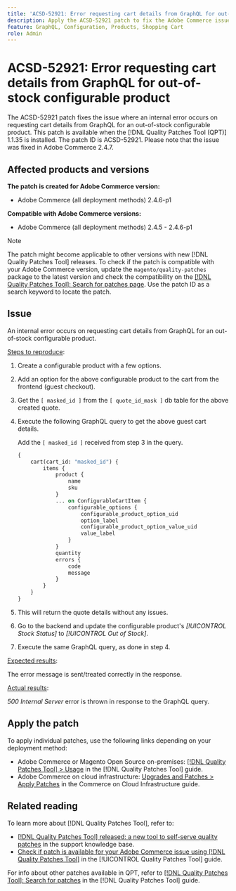 ```yaml
---
title: 'ACSD-52921: Error requesting cart details from GraphQL for out-of-stock configurable product'
description: Apply the ACSD-52921 patch to fix the Adobe Commerce issue where an internal error occurs on requesting cart details from GraphQL for an out-of-stock configurable product.
feature: GraphQL, Configuration, Products, Shopping Cart
role: Admin
---
```

# ACSD-52921: Error requesting cart details from GraphQL for out-of-stock configurable product

The ACSD-52921 patch fixes the issue where an internal error occurs on requesting cart details from GraphQL for an out-of-stock configurable product. This patch is available when the [!DNL Quality Patches Tool (QPT)] 1.1.35 is installed. The patch ID is ACSD-52921. Please note that the issue was fixed in Adobe Commerce 2.4.7.

## Affected products and versions

**The patch is created for Adobe Commerce version:**

* Adobe Commerce (all deployment methods) 2.4.6-p1

**Compatible with Adobe Commerce versions:**

* Adobe Commerce (all deployment methods) 2.4.5 - 2.4.6-p1

>[!NOTE]
>
>The patch might become applicable to other versions with new [!DNL Quality Patches Tool] releases. To check if the patch is compatible with your Adobe Commerce version, update the `magento/quality-patches` package to the latest version and check the compatibility on the [[!DNL Quality Patches Tool]: Search for patches page](https://experienceleague.adobe.com/tools/commerce-quality-patches/index.html). Use the patch ID as a search keyword to locate the patch.

## Issue

An internal error occurs on requesting cart details from GraphQL for an out-of-stock configurable product.

<u>Steps to reproduce</u>:

1. Create a configurable product with a few options.
1. Add an option for the above configurable product to the cart from the frontend (guest checkout).
1. Get the `[ masked_id ]` from the `[ quote_id_mask ]` db table for the above created quote.
1. Execute the following GraphQL query to get the above guest cart details. 
    
    Add the `[ masked_id ]` received from step 3 in the query.

    ```GraphQL 
    {
        cart(cart_id: "masked_id") {
            items {
                product {
                    name
                    sku
                }
                ... on ConfigurableCartItem {
                    configurable_options {
                        configurable_product_option_uid
                        option_label
                        configurable_product_option_value_uid
                        value_label
                    }
                }
                quantity
                errors {
                    code
                    message
                }
            }
        }
    }   
    ```

1. This will return the quote details without any issues.
1. Go to the backend and update the configurable product's *[!UICONTROL Stock Status]* to *[!UICONTROL Out of Stock]*.
1. Execute the same GraphQL query, as done in step 4.

<u>Expected results</u>:

The error message is sent/treated correctly in the response.

<u>Actual results</u>:

*500 Internal Server* error is thrown in response to the GraphQL query.

## Apply the patch

To apply individual patches, use the following links depending on your deployment method:

* Adobe Commerce or Magento Open Source on-premises: [[!DNL Quality Patches Tool] > Usage](/help/tools/quality-patches-tool/usage.md) in the [!DNL Quality Patches Tool] guide.
* Adobe Commerce on cloud infrastructure: [Upgrades and Patches > Apply Patches](https://experienceleague.adobe.com/docs/commerce-cloud-service/user-guide/develop/upgrade/apply-patches.html) in the Commerce on Cloud Infrastructure guide.

## Related reading

To learn more about [!DNL Quality Patches Tool], refer to:

* [[!DNL Quality Patches Tool] released: a new tool to self-serve quality patches](https://experienceleague.adobe.com/en/docs/commerce-knowledge-base/kb/announcements/commerce-announcements/magento-quality-patches-released-new-tool-to-self-serve-quality-patches) in the support knowledge base.
* [Check if patch is available for your Adobe Commerce issue using [!DNL Quality Patches Tool]](/help/tools/quality-patches-tool/patches-available-in-qpt/check-patch-for-magento-issue-with-magento-quality-patches.md) in the [!UICONTROL Quality Patches Tool] guide.


For info about other patches available in QPT, refer to [[!DNL Quality Patches Tool]: Search for patches](https://experienceleague.adobe.com/tools/commerce-quality-patches/index.html) in the [!DNL Quality Patches Tool] guide.
